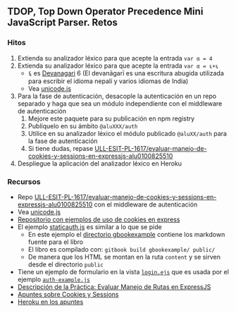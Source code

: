 ## TDOP, Top Down Operator Precedence Mini JavaScript Parser. Retos

### Hitos

1. Extienda su analizador léxico para que acepte la entrada `var α = 4`
2. Extienda su analizador léxico para que acepte la entrada `var α = ६+६`
    * ६ es [Devanagari](https://es.wikipedia.org/wiki/Devanagari) 6 (El devanāgarī es una escritura abugida utilizada para escribir el idioma nepalí y varios idiomas de India)
    * Vea [unicode.js](https://github.com/ULL-ESIT-GRADOII-PL/xregexp-example/blob/gh-pages/unicode.js)
3. Para la fase de autenticación, desacople la autenticación en un repo separado y haga que sea un módulo independiente  con el middleware de autenticación
    1. Mejore este paquete para su publicación en npm registry
    2. Publíquelo en su ámbito `@aluXXX/auth`
    3. Utilice en su analizador léxico el módulo publicado `@aluXX/auth` para la fase de autenticación
    4. Si tiene dudas, repase [ULL-ESIT-PL-1617/evaluar-manejo-de-cookies-y-sessions-en-expressjs-alu0100825510](https://github.com/ULL-ESIT-PL-1617/evaluar-manejo-de-cookies-y-sessions-en-expressjs-alu0100825510)
4. Despliegue la aplicación del analizador léxico en Heroku 

### Recursos

* Repo [ULL-ESIT-PL-1617/evaluar-manejo-de-cookies-y-sessions-en-expressjs-alu0100825510](https://github.com/ULL-ESIT-PL-1617/evaluar-manejo-de-cookies-y-sessions-en-expressjs-alu0100825510) con el middleware de autenticación
* Vea [unicode.js](https://github.com/ULL-ESIT-GRADOII-PL/xregexp-example/blob/gh-pages/unicode.js)
* [Repositorio con ejemplos de uso de cookies en express](https://github.com/ULL-ESIT-DSI-1617/express-cookies-examples)
* El ejemplo [staticauth.js](https://github.com/ULL-ESIT-DSI-1617/express-cookies-examples/blob/master/staticauth.js) es similar a lo que se pide
  - En este ejemplo el [directorio gbookexample](https://github.com/ULL-ESIT-DSI-1617/express-cookies-examples/tree/master/gbookexample) contiene los markdown fuente para el libro
  - El libro es compilado con: `gitbook build gbookexample/ public/`
  - De manera que los HTML se montan en la ruta `content` y se sirven desde el directorio `public`
* Tiene un ejemplo de formulario en la vista [`login.ejs`](https://github.com/ULL-ESIT-DSI-1617/express-cookies-examples/blob/master/views/login.ejs) que es usada por el ejemplo [`auth-example.js`](https://github.com/ULL-ESIT-DSI-1617/express-cookies-examples/blob/master/auth-example.js#L99-L101)
* [Descripción de la Práctica: Evaluar Manejo de Rutas en ExpressJS](practicalearningcookies.md)
* [Apuntes sobre Cookies y Sessions](https://casianorodriguezleon.gitbooks.io/ull-esit-1617/content/apuntes/cookies/)
* [Heroku en los apuntes](https://casianorodriguezleon.gitbooks.io/ull-esit-1617/content/recursos/heroku.html)
